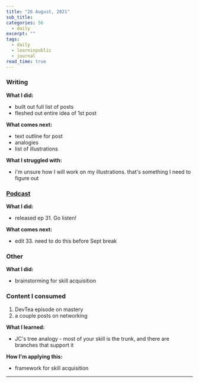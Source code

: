 ```yaml
---
title: "26 August, 2021"
sub_title: 
categories: 56
  - daily
excerpt: ""
tags:
  - daily
  - learninpublic
  - journal
read_time: true
---
```


### Writing
**What I did:**
- built out full list of posts
- fleshed out entire idea of 1st post

**What comes next:**
- text outline for post
- analogies
- list of illustrations

**What I struggled with:**
- i'm unsure how I will work on my illustrations. that's something I need to figure out

### [Podcast](http://frndshiptime.com)
**What I did:** 
- released ep 31. Go listen!

**What comes next:**
- edit 33. need to do this before Sept break

### Other
**What I did:**
- brainstorming for skill acquisition

### Content I consumed

1. DevTea episode on mastery
2. a couple posts on networking

**What I learned:**
- JC's tree analogy - most of your skill is the trunk, and there are branches that support it 

**How I'm applying this:**
- framework for skill acquisition

---
